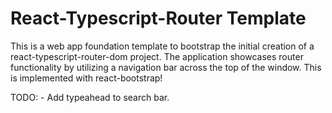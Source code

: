 # React-Typescript-Router Template

This is a web app foundation template to bootstrap the initial creation of a react-typescript-router-dom project. The application showcases router functionality by utilizing a navigation bar across the top of the window. This is implemented with react-bootstrap!

TODO: 
    - Add typeahead to search bar.
